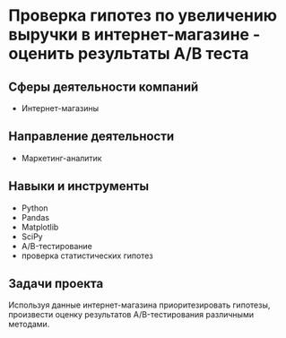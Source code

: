 # Проверка гипотез по увеличению выручки в интернет-магазине - оценить результаты A/B теста

## Сферы деятельности компаний
* Интернет-магазины

## Направление деятельности
* Маркетинг-аналитик

## Навыки и инструменты
* Python
* Pandas
* Matplotlib
* SciPy
* A/B-тестирование
* проверка статистических гипотез

## Задачи проекта
Используя данные интернет-магазина приоритезировать гипотезы, произвести оценку результатов A/B-тестирования различными методами.
